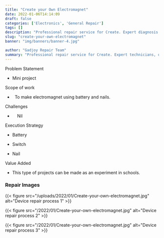 ```yaml
---
title: "Create your Own Electromagnet"
date: 2022-01-06T14:14:09
draft: false
categories: ['Electronics', 'General Repair']
tags: []
description: "Professional repair service for Create. Expert diagnosis and quality repairs in Bangalore."
slug: "create-your-own-electromagnet"
banner: "img/banners/banner-4.jpg"

author: "Gadjoy Repair Team"
summary: "Professional repair service for Create. Expert technicians, quality parts, warranty included."
---
```


Problem Statement 

- Mini project

Scope of work

- &nbsp; To make electromagnet using battery and nails.

Challenges

- &nbsp;&nbsp;&nbsp; Nil

Execution Strategy 

- Battery 

- Switch 

- Nail

Value Added 

- This type of projects can be made as an experiment in schools.

### Repair Images

{{< figure src="/uploads/2022/01/Create-your-own-electromagnet.jpg" alt="Device repair process 1" >}}

{{< figure src="/2022/01/Create-your-own-electromagnet.jpg" alt="Device repair process 2" >}}

{{< figure src="/2022/01/Create-your-own-electromagnet.jpg" alt="Device repair process 3" >}}

